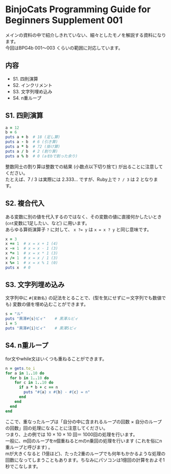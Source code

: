 # BinjoCats Programming Guide for Beginners Supplement 001

メインの資料の中で紹介しきれていない、細々としたモノを解説する資料になります。  
今回はBPG4b 001～003 くらいの範囲に対応しています。

## 内容

- S1. 四則演算
- S2. インクリメント
- S3. 文字列埋め込み
- S4. n重ループ

## S1. 四則演算

```ruby
a = 12
b = 6
puts a + b  # 18 (足し算)
puts a - b  # 6 (引き算)
puts a * b  # 72 (掛け算)
puts a / b  # 2 (割り算)
puts a % b  # 0 (aをbで割った余り)
```

整数同士の割り算は整数での結果 (小数点以下切り捨て) が出ることに注意してください。  
たとえば、7 / 3 は実際には 2.333... ですが、Ruby上で `7 / 3` は 2 となります。

## S2. 複合代入

ある変数に別の値を代入するのではなく、その変数の値に直接何かしたいとき (`cnt`変数に1足したい、など) に用います。  
あらゆる算術演算子 `?` に対して、 `x ?= y` は `x = x ? y` と同じ意味です。

```ruby
x = 3
x += 1  # x = x + 1 (4)
x -= 1  # x = x - 1 (3)
x *= 1  # x = x * 1 (3)
x /= 1  # x = x / 1 (3)
x %= 1  # x = x % 1 (0)
puts x  # 0
```

## S3. 文字列埋め込み

文字列中に `#{変数名}` の記法をとることで、(型を気にせずに＝文字列でも数値でも) 変数の値を埋め込むことができます。

```ruby
s = "ル"
puts "黒澤#{s}ビィ"    # 黒澤ルビィ
i = 5
puts "黒澤#{i}ビィ"    # 黒澤5ビィ
```

## S4. n重ループ

for文やwhile文はいくつも重ねることができます。

```ruby
n = gets.to_i
for a in 1..10 do
  for b in 1..10 do
    for c in 1..10 do
      if a * b + c == n
        puts "#{a} x #{b} - #{c} = n"
      end
    end
  end
end
```

ここで、重なったループは「自分の中に含まれるループの回数 × 自分のループの回数」回の処理になることに注意してください。  
つまり、上の例では 10 × 10 × 10 回＝ 1000回の処理を行います。  
一般に、m回のループをn個重ねるとmのn乗回の処理を行います (これを俗にn重ループと呼びます) 。  
mが大きくなると (1億ほど)、たった2重のループでも何年もかかるような処理の回数になってしまうこともあります。ちなみにパソコンは1億回の計算をおよそ1秒でこなします。